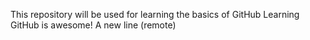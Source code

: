 This repository will be used for learning the basics of GitHub
Learning GitHub is awesome!
A new line (remote)
